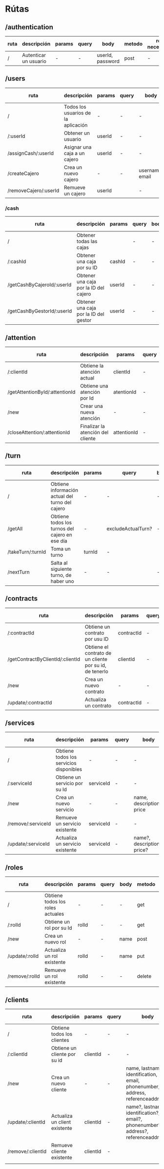 
# Rútas

## /authentication


| ruta | descripción           | params | query | body             | metodo | rol necesario |
| ---- | --------------------- | ------ | ----- | ---------------- | ------ | ------------- |
| /    | Autenticar un usuario | -      | -     | userId, password | post   | -             |

## /users

| ruta                  | descripción                         | params | query | body            | metodo | rol necesario |
| --------------------- | ----------------------------------- | ------ | ----- | --------------- | ------ | ------------- |
| /                     | Todos los usuarios de la aplicación | -      | -     | -               | get    | -             |
| /:userId              | Obtener un usuario                  | userId | -     | -               | get    | -             |
| /assignCash/:userId   | Asignar una caja a un cajero        | userId | -     | -               | get    | gestor        |
| /createCajero         | Crea un nuevo cajero                | -      | -     | username, email | post   | gestor        |
| /removeCajero/:userId | Remueve un cajero                   | userId |       | -               | delete | gestor        |

### /cash

| ruta                       | descripción                           | params | query | body | metodo | rol necesario |
| -------------------------- | ------------------------------------- | ------ | ----- | ---- | ------ | ------------- |
| /                          | Obtener todas las cajas               |        | -     | -    | get    | -             |
| /:cashId                   | Obtener una caja por su ID            | cashId | -     | -    | get    | -             |
| /getCashByCajeroId/:userId | Obtener una caja por la ID del cajero | userId | -     | -    | get    | -             |
| /getCashByGestorId/:userId | Obtener una caja por la ID del gestor | userId | -     | -    | get    | -             |

## /attention

| ruta                           | descripción                       | params      | query | body            | metodo | rol necesario |
| ------------------------------ | --------------------------------- | ----------- | ----- | --------------- | ------ | ------------- |
| /:clientId                     | Obtiene la atención actual        | clientId    | -     | -               | -      | -             |
| /getAttentionById/:attentionId | Obtiene una atención por Id       | atentionId  | -     | -               | get    | cajero        |
| /new                           | Crear una nueva atención          | -           | -     | userId          | post   | -             |
| /closeAttention/:attentionId   | Finalizar la atención del cliente | attentionId | -     | userId (cajero) | put    | cajero        |
## /turn

| ruta              | descripción                                     | params | query              | body | metodo | rol necesario |
| ----------------- | ----------------------------------------------- | ------ | ------------------ | ---- | ------ | ------------- |
| /                 | Obtiene información actual del turno del cajero | -      | -                  | -    | get    | cajero        |
| /getAll           | Obtiene todos los turnos del cajero en ese día  | -      | excludeActualTurn? | -    | get    | cajero        |
| /takeTurn/:turnId | Toma un turno                                   | turnId | -                  |      | get    | cajero        |
| /nextTurn         | Salta al siguiente turno, de haber uno          | -      | -                  | -    | get    | cajero        |
## /contracts

| ruta                             | descripción                                             | params     | query | body                 | metodo | rol necesario |
| -------------------------------- | ------------------------------------------------------- | ---------- | ----- | -------------------- | ------ | ------------- |
| /:contractId                     | Obtiene un contrato por usu ID                          | contractId | -     | -                    | get    | cajero        |
| /getContractByClientId/:clientId | Obtiene el contrato de un cliente por su id, de tenerlo | clientId   | -     | -                    | get    | cajero        |
| /new                             | Crea un nuevo contrato                                  | -          | -     | serviceId, clientId? | post   | gestor        |
| /update/:contractId              | Actualiza un contrato                                   | contractId | -     |                      |        |               |
## /services

| ruta               | descripción                             | params    | query | body                        | metodo | rol necesario |
| ------------------ | --------------------------------------- | --------- | ----- | --------------------------- | ------ | ------------- |
| /                  | Obtiene todos los servicios disponibles | -         | -     | -                           | get    | cajero        |
| /:serviceId        | Obtiene un servicio por su Id           | serviceId | -     | -                           | get    | cajero        |
| /new               | Crea un nuevo servicio                  | -         | -     | name, description, price    | post   | gestor        |
| /remove/:serviceId | Remueve un servicio existente           | serviceId | -     | -                           | delete | gestor        |
| /update/:serviceId | Actualiza un servicio existente         | serviceId | -     | name?, description?, price? | put    | gestor        |
## /roles

| ruta           | descripción                      | params | query | body | metodo | rol necesario |
| -------------- | -------------------------------- | ------ | ----- | ---- | ------ | ------------- |
| /              | Obtiene todos los roles actuales | -      | -     | -    | get    | cajero        |
| /:rolId        | Obtiene un rol por su Id         | rolId  | -     | -    | get    | cajero        |
| /new           | Crea un nuevo rol                | -      | -     | name | post   | gestor        |
| /update/:rolId | Actualiza un rol existente       | rolId  | -     | name | put    | gestor        |
| /remove/:rolId | Remueve un rol existente         | rolId  | -     | -    | delete | gestor        |
## /clients

| ruta              | descripción                   | params   | query | body                                                                                 | metodo | rol necesario |
| ----------------- | ----------------------------- | -------- | ----- | ------------------------------------------------------------------------------------ | ------ | ------------- |
| /                 | Obtiene todos los clientes    | -        | -     | -                                                                                    | get    | cajero        |
| /:clientId        | Obtiene un cliente por su id  | clientId | -     | -                                                                                    | get    | cajero        |
| /new              | Crea un nuevo cliente         | -        | -     | name, lastname, identification, email, phonenumber, address, referenceaddress?       | post   | cajero        |
| /update/:clientId | Actualiza un client existente | clientId | -     | name?, lastname?, identification?, email?, phonenumber?, address?, referenceaddress? | put    | cajero        |
| /remove/:clientId | Remueve cliente existente     | clientId | -     |                                                                                      | delete | cajero        |
|                   |                               |          |       |                                                                                      |        |               |
